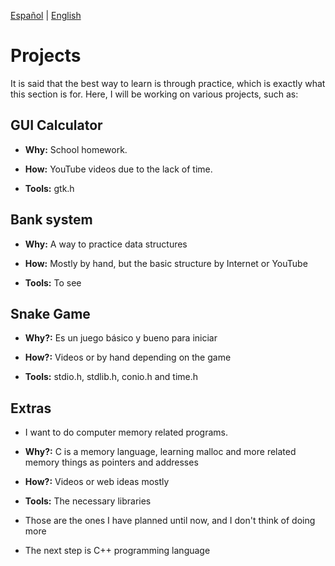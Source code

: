 [Español](Project-es.md) | [English](Project.md)
# Projects

It is said that the best way to learn is through practice, which is exactly what 
this section is for. Here, I will be working on various projects, such as:

## GUI Calculator

- **Why:** School homework.

- **How:** YouTube videos due to the lack of time.

- **Tools:** gtk.h

## Bank system 

- **Why:** A way to practice data structures

- **How:** Mostly by hand, but the basic structure by Internet or YouTube

- **Tools:** To see

## Snake Game

- **Why?:** Es un juego básico y bueno para iniciar

- **How?:** Videos or by hand depending on the game

- **Tools:** stdio.h, stdlib.h, conio.h and time.h

## Extras

- I want to do computer memory related programs.

- **Why?:** C is a memory language, learning malloc and more related memory things as pointers and addresses

- **How?:** Videos or web ideas mostly

- **Tools:** The necessary libraries

- Those are the ones I have planned until now, and I don't think of doing more

- The next step is C++ programming language 
